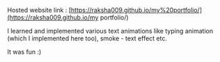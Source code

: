 Hosted website link : [https://raksha009.github.io/my%20portfolio/](https://raksha009.github.io/my portfolio/)



I learned and implemented various text animations like typing animation (which I implemented here too), smoke - text effect etc. 

It was fun :) 